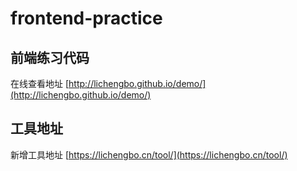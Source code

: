 # frontend-practice

## 前端练习代码

在线查看地址 [http://lichengbo.github.io/demo/](http://lichengbo.github.io/demo/)

## 工具地址
新增工具地址 [https://lichengbo.cn/tool/](https://lichengbo.cn/tool/)
